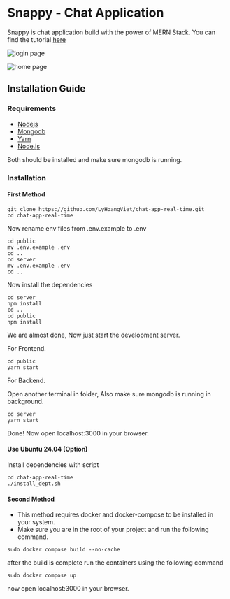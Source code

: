 # Snappy - Chat Application 
Snappy is chat application build with the power of MERN Stack. You can find the tutorial [here](https://www.youtube.com/watch?v=otaQKODEUFs)


![login page](./images/snappy_login.png)

![home page](./images/snappy.png)

## Installation Guide

### Requirements
- [Nodejs](https://nodejs.org/en/download)
- [Mongodb](https://www.mongodb.com/docs/manual/administration/install-community/)
- [Yarn](https://classic.yarnpkg.com/lang/en/docs/install/#windows-stable)
- [Node.js](https://nodejs.org/en/download)

Both should be installed and make sure mongodb is running.
### Installation

#### First Method
```shell
git clone https://github.com/LyHoangViet/chat-app-real-time.git
cd chat-app-real-time
```
Now rename env files from .env.example to .env
```shell
cd public
mv .env.example .env
cd ..
cd server
mv .env.example .env
cd ..
```

Now install the dependencies
```shell
cd server
npm install
cd ..
cd public
npm install
```
We are almost done, Now just start the development server.

For Frontend.
```shell
cd public
yarn start
```
For Backend.

Open another terminal in folder, Also make sure mongodb is running in background.
```shell
cd server
yarn start
```
Done! Now open localhost:3000 in your browser.

#### Use Ubuntu 24.04 (Option)

Install dependencies with script

```
cd chat-app-real-time
./install_dept.sh
```

#### Second Method
- This method requires docker and docker-compose to be installed in your system.
- Make sure you are in the root of your project and run the following command.

```shell
sudo docker compose build --no-cache
```
after the build is complete run the containers using the following command
```shell
sudo docker compose up
```
now open localhost:3000 in your browser.

